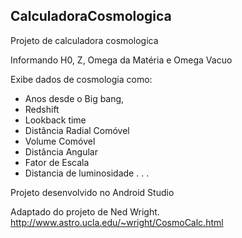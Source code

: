 ## CalculadoraCosmologica

Projeto de calculadora cosmologica

Informando H0, Z, Omega da Matéria e Omega Vacuo 

Exibe dados de cosmologia como:
 - Anos desde o Big bang,
 - Redshift
 - Lookback time
 - Distância Radial Comóvel
 - Volume Comóvel
 - Distância Angular
 - Fator de Escala
 - Distancia de luminosidade
  . . . 

Projeto desenvolvido no Android Studio

Adaptado do projeto de Ned Wright. http://www.astro.ucla.edu/~wright/CosmoCalc.html
